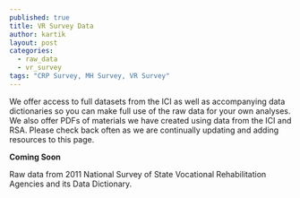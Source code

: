 ```yaml
---
published: true
title: VR Survey Data
author: kartik
layout: post
categories: 
  - raw_data
  - vr_survey
tags: "CRP Survey, MH Survey, VR Survey"
---
```


<p>We offer access to full datasets from the ICI as well as accompanying data dictionaries so you can make full use of the raw data for your own analyses. We also offer PDFs of materials we have created using data from the ICI and RSA. Please check back often as we are continually updating and adding resources to this page.</p>

**Coming Soon**


Raw data from 2011 National Survey of State Vocational Rehabilitation Agencies and its Data Dictionary. 

<!--- Remove this piece when the filed mentioned below are updated --->

<!--- <ul>
	<li>2011 National Survey of State Vocational Rehabilitation Agencies (<a href="/files/VRSurvey_ExploreVR.xlsx">Excel</a>, <a href="/files/VRSurvey_ExploreVR.csv">CSV</a>)</li>
	<li>2011 National Survey of State Vocational Rehabilitation Agencies Data Dictionary - updated 06/2012 (<a href="/files/Data Dictionary_VR_4.0.pdf">PDF</a>)</li>
</ul> --->
